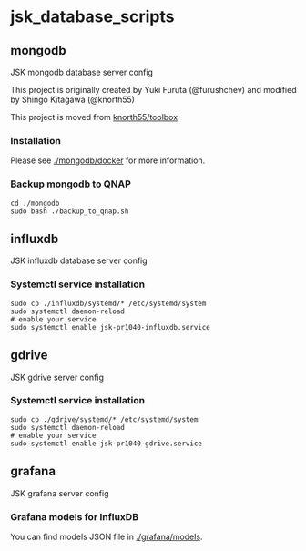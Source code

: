 # jsk_database_scripts

## mongodb

JSK mongodb database server config

This project is originally created by Yuki Furuta (@furushchev) and modified by Shingo Kitagawa (@knorth55)

This project is moved from [knorth55/toolbox](https://github.com/knorth55/toolbox.git)

### Installation

Please see [./mongodb/docker](./mongodb/docker) for more information.

### Backup mongodb to QNAP

```
cd ./mongodb
sudo bash ./backup_to_qnap.sh
```

## influxdb 

JSK influxdb database server config 

### Systemctl service installation

```
sudo cp ./influxdb/systemd/* /etc/systemd/system
sudo systemctl daemon-reload
# enable your service
sudo systemctl enable jsk-pr1040-influxdb.service
```

## gdrive 

JSK gdrive server config 

### Systemctl service installation

```
sudo cp ./gdrive/systemd/* /etc/systemd/system
sudo systemctl daemon-reload
# enable your service
sudo systemctl enable jsk-pr1040-gdrive.service
```

## grafana

JSK grafana server config

### Grafana models for InfluxDB

You can find models JSON file in [./grafana/models](./grafana/models).
